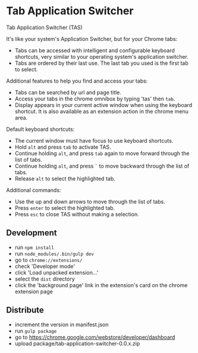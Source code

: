 # Tab Application Switcher

Tab Application Switcher (TAS)

It's like your system's Application Switcher, but for your Chrome tabs:
- Tabs can be accessed with intelligent and configurable keyboard shortcuts, very similar to your operating system's application switcher.
- Tabs are ordered by their last use. The last tab you used is the first tab to select.

Additional features to help you find and access your tabs:
- Tabs can be searched by url and page title.
- Access your tabs in the chrome omnibox by typing 'tas' then `tab`.
- Display appears in your current active window when using the keyboard shortcut. It is also available as an extension action in the chrome menu area.

Default keyboard shortcuts:
- The current window must have focus to use keyboard shortcuts.
- Hold `alt` and press `tab` to activate TAS.
- Continue holding `alt`, and press `tab` again to move forward through the list of tabs.
- Continue holding `alt`, and press `` ` `` to move backward through the list of tabs.
- Release `alt` to select the highlighted tab.

Additional commands:
- Use the up and down arrows to move through the list of tabs.
- Press `enter` to select the highlighted tab.
- Press `esc` to close TAS without making a selection.

## Development
- run `npm install`
- run `node_modules/.bin/gulp dev`
- go to `chrome://extensions/`
- check 'Developer mode'
- click 'Load unpacked extension...'
- select the `dist` directory
- click the 'background page' link in the extension's card on the chrome extension page

## Distribute
- increment the version in manifest.json
- run `gulp package`
- go to https://chrome.google.com/webstore/developer/dashboard
- upload package/tab-application-switcher-0.0.x.zip

